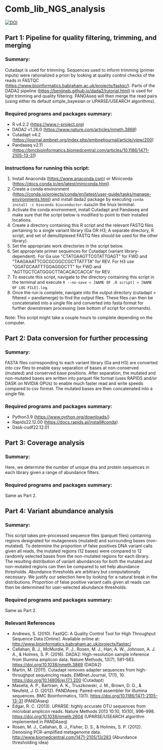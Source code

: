 # Comb_lib_NGS_analysis
[![DOI](https://zenodo.org/badge/661528862.svg)](https://zenodo.org/badge/latestdoi/661528862)


## Part 1: Pipeline for quality filtering, trimming, and merging
### Summary:
Cutadapt is used for trimming. Sequences used to inform trimming (primer inputs)
were rationalized a priori by looking at quality control checks of the reads in FASTQC (https://www.bioinformatics.babraham.ac.uk/projects/fastqc/).
Parts of the DADA2 pipeline (https://benjjneb.github.io/dada2/tutorial.html) is used
for light trimming and quality filtering. PANDAseq will then merge the read pairs 
(using either its default simple_bayesian or UPARSE/USEARCH algorithms).
### Required programs and packages summary:
- R v4.2.2 (https://www.r-project.org)
- DADA2 v1.26.0 (https://www.nature.com/articles/nmeth.3869)
- Cutadapt v4.2 (https://journal.embnet.org/index.php/embnetjournal/article/view/200)
- Pandaseq v2.11 (https://bmcbioinformatics.biomedcentral.com/articles/10.1186/1471-2105-13-31)
### Instructions for running this script:
1. Install Anaconda (https://www.anaconda.com) or Miniconda (https://docs.conda.io/en/latest/miniconda.html).
2. Create a conda environment (https://conda.io/projects/conda/en/latest/user-guide/tasks/manage-environments.html) and install dada2 package by executing `conda install -c bioconda bioconductor-dada2`in the linux terminal.
3. Activate the conda environment, install Cutadapt and Pandaseq and make sure that the script below is modified to point to their installed locations.
4. Create a directory containing this R script and the relevant FASTQ files pertaining to a single variant library (Ga OR H3; A separate directory, R script, and set of demultiplexed FASTQ files should be used for the other library).
5. Set the appropriate work directories in the script below.
6. Set appropriate primer sequences for Cutadapt (variant library-dependent). For Ga use "CTATGAAGTTCGTATTGAGT" for FWD and "TAAGAAATTCGCGCGGCCGCTTATTTA" for REV. For H3 use "GGATGCAATTTGGAGGGCTT" for FWD and "AGTTGCTCATGGGCTTACACACCACCA" for REV.
7. To execute this script, navigate to the directory containing this script in the terminal and execute `R --no-save < [NAME OF .R script] > [NAME OF LOG FILE].log`.
8. Once the run is complete, navigate into the output directory (cutadapt > filtered > pandamerge) to find the output files. These files can then be concatenated into a single file and converted into fasta format for further downstream processing (see bottom of script for commands).

Note: This script might take a couple hours to complete depending on the computer.

## Part 2: Data conversion for further processing
### Summary:
FASTA files corresponding to each variant library (Ga and H3) are converted
into csv files to enable easy separation of bases at non-conserved (mutated)
and conserved base positions. After separation, the mutated and non-mutated
bases are written into parquet file format (uses RAPIDS and/or DASK on NVIDIA
GPUs) to enable much faster read and write speeds compared to csv format.
The mutated bases are then concatenated into a single file.
### Required programs and packages summary:
- Python3.9 (https://www.python.org/downloads/)
- Rapids22.12.00 (https://docs.rapids.ai/install#conda)
- Dask-cudf22.12.01

## Part 3: Coverage analysis
### Summary:
Here, we determine the number of unique dna and protein sequences in each
library given a range of abundance filters.
### Required programs and packages summary:
Same as Part 2.


## Part 4: Variant abundance analysis
### Summary:
This script takes pre-processed sequence files (parquet files) containing
regions designated for mutagenesis (mutated) and surrounding bases
(non-mutated). To determine the proportion of false positives DNA variant
calls given all reads, the mutated regions (12 bases) were compared to 12
randomly selected bases from the non-mutated regions for each library. The
resulting distribution of variant abundances for both the mutated and
non-mutated regions can then be compared to set help abundance thresholds. 
Abundance thresholds are arbitrary but computationally necessary. We 
justify our selection here by looking for a natural break in the 
distributions. Proportion of false positive variant calls given all reads 
can then be determined for user-selected abundance thresholds.
### Required programs and packages summary:
Same as Part 2.

### Relevant References
- Andrews, S. (2010). FastQC:  A Quality Control Tool for High Throughput Sequence Data [Online]. Available online at: http://www.bioinformatics.babraham.ac.uk/projects/fastqc/
- Callahan, B. J., McMurdie, P. J., Rosen, M. J., Han, A. W., Johnson, A. J. A., & Holmes, S. P. (2016). DADA2: High-resolution sample inference from Illumina amplicon data. Nature Methods, 13(7), 581–583. https://doi.org/10.1038/nmeth.3869 (DADA2)
- Martin, M. (2011). Cutadapt removes adapter sequences from high-throughput sequencing reads. EMBnet.Journal, 17(1), 10. https://doi.org/10.14806/ej.17.1.200 (Cutadapt)
- Masella, A. P., Bartram, A. K., Truszkowski, J. M., Brown, D. G., & Neufeld, J. D. (2012). PANDAseq: Paired-end assembler for illumina sequences. BMC Bioinformatics, 13(1). https://doi.org/10.1186/1471-2105-13-31 (PANDAseq)
- Edgar, R. C. (2013). UPARSE: highly accurate OTU sequences from microbial amplicon reads. Nature Methods 2013 10:10, 10(10), 996–998. https://doi.org/10.1038/nmeth.2604 (UPARSE/USEARCH algorithm implemented in PANDAseq)
- Rosen, M. J., Callahan, B. J., Fisher, D. S., & Holmes, S. P. (2012). Denoising PCR-amplified metagenome data. http://www.biomedcentral.com/1471-2105/13/283 (Abundance thresholding idea)

